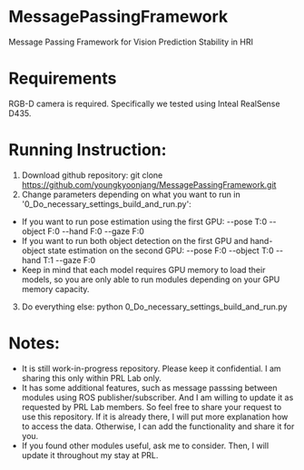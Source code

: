 # MessagePassingFramework
Message Passing Framework for Vision Prediction Stability in HRI

# Requirements 
RGB-D camera is required. Specifically we tested using Inteal RealSense D435.

# Running Instruction: 
1. Download github repository: git clone https://github.com/youngkyoonjang/MessagePassingFramework.git
2. Change parameters depending on what you want to run in '0_Do_necessary_settings_build_and_run.py':
* If you want to run pose estimation using the first GPU: --pose T:0 --object F:0 --hand F:0 --gaze F:0
* If you want to run both object detection on the first GPU and hand-object state estimation on the second GPU: --pose F:0 --object T:0 --hand T:1 --gaze F:0
* Keep in mind that each model requires GPU memory to load their models, so you are only able to run modules depending on your GPU memory capacity.
3. Do everything else: python 0_Do_necessary_settings_build_and_run.py

# Notes: 
* It is still work-in-progress repository. Please keep it confidential. I am sharing this only within PRL Lab only.
* It has some additional features, such as message passsing between modules using ROS publisher/subscriber. And I am willing to update it as requested by PRL Lab members. So feel free to share your request to use this repository. If it is already there, I will put more explanation how to access the data. Otherwise, I can add the functionality and share it for you. 
* If you found other modules useful, ask me to consider. Then, I will update it throughout my stay at PRL.